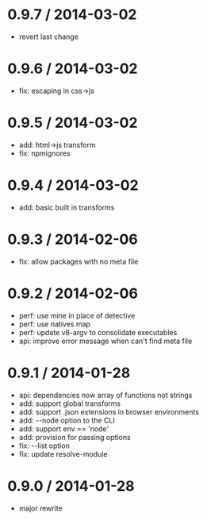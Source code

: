 
0.9.7 / 2014-03-02
==================

 * revert last change

0.9.6 / 2014-03-02
==================

 * fix: escaping in css->js

0.9.5 / 2014-03-02
==================

 * add: html->js transform
 * fix: npmignores

0.9.4 / 2014-03-02
==================

 * add: basic built in transforms

0.9.3 / 2014-02-06
==================

 * fix: allow packages with no meta file

0.9.2 / 2014-02-06
==================

 * perf: use mine in place of detective
 * perf: use natives map
 * perf: update v8-argv to consolidate executables
 * api: improve error message when can't find meta file

0.9.1 / 2014-01-28
==================

 * api: dependencies now array of functions not strings
 * add: support global transforms
 * add: support .json extensions in browser environments
 * add: --node option to the CLI
 * add: support env == 'node'
 * add: provision for passing options
 * fix: --list option
 * fix: update resolve-module


0.9.0 / 2014-01-28
==================

 * major rewrite
